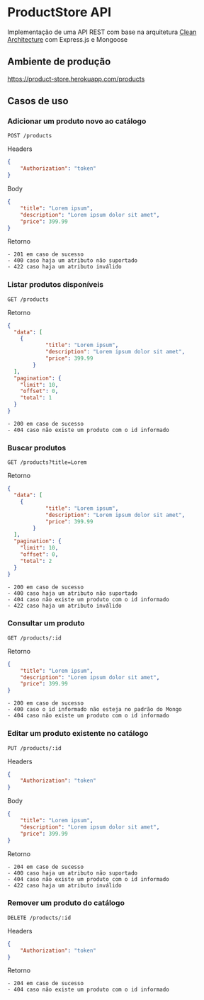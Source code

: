 # ProductStore API

Implementação de uma API REST com base na arquitetura [Clean Architecture](https://blog.cleancoder.com/uncle-bob/2012/08/13/the-clean-architecture.html) com Express.js e Mongoose

## Ambiente de produção

https://product-store.herokuapp.com/products

## Casos de uso

### Adicionar um produto novo ao catálogo
```
POST /products
```

Headers
```json
{
	"Authorization": "token"
}
```

Body
```json
{
	"title": "Lorem ipsum",
	"description": "Lorem ipsum dolor sit amet",
	"price": 399.99
}
```

Retorno
```
- 201 em caso de sucesso
- 400 caso haja um atributo não suportado
- 422 caso haja um atributo inválido
```

### Listar produtos disponíveis
```
GET /products
```

Retorno
```json
{
  "data": [
    {
			"title": "Lorem ipsum",
			"description": "Lorem ipsum dolor sit amet",
			"price": 399.99
		}
  ],
  "pagination": {
    "limit": 10,
    "offset": 0,
    "total": 1
  }
}
```
```
- 200 em caso de sucesso
- 404 caso não existe um produto com o id informado
```

### Buscar produtos
```
GET /products?title=Lorem
```

Retorno
```json
{
  "data": [
    {
			"title": "Lorem ipsum",
			"description": "Lorem ipsum dolor sit amet",
			"price": 399.99
		}
  ],
  "pagination": {
    "limit": 10,
    "offset": 0,
    "total": 2
  }
}
```
```
- 200 em caso de sucesso
- 400 caso haja um atributo não suportado
- 404 caso não existe um produto com o id informado
- 422 caso haja um atributo inválido
```

### Consultar um produto
```
GET /products/:id
```

Retorno
```json
{
	"title": "Lorem ipsum",
	"description": "Lorem ipsum dolor sit amet",
	"price": 399.99
}
```
```
- 200 em caso de sucesso
- 400 caso o id informado não esteja no padrão do Mongo
- 404 caso não existe um produto com o id informado
```

### Editar um produto existente no catálogo
```
PUT /products/:id
```

Headers
```json
{
	"Authorization": "token"
}
```

Body
```json
{
	"title": "Lorem ipsum",
	"description": "Lorem ipsum dolor sit amet",
	"price": 399.99
}
```

Retorno
```
- 204 em caso de sucesso
- 400 caso haja um atributo não suportado
- 404 caso não existe um produto com o id informado
- 422 caso haja um atributo inválido
```

### Remover um produto do catálogo
```
DELETE /products/:id
```

Headers
```json
{
	"Authorization": "token"
}
```

Retorno
```
- 204 em caso de sucesso
- 404 caso não existe um produto com o id informado
```
